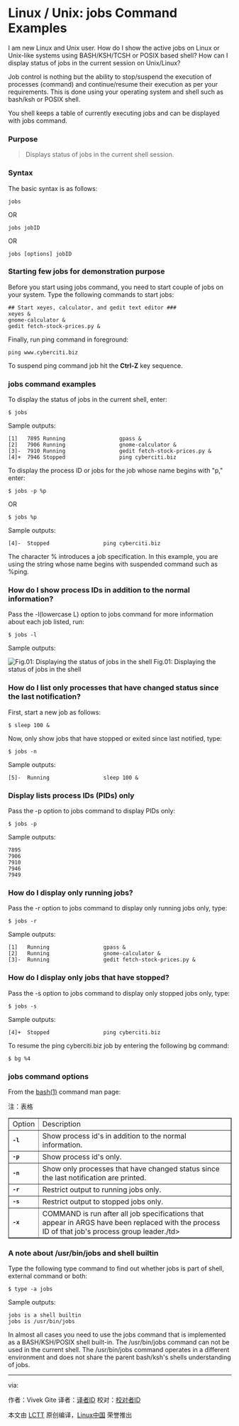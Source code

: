 Linux / Unix: jobs Command Examples
================================================================================
I am new Linux and Unix user. How do I show the active jobs on Linux or Unix-like systems using BASH/KSH/TCSH or POSIX based shell? How can I display status of jobs in the current session on Unix/Linux?

Job control is nothing but the ability to stop/suspend the execution of processes (command) and continue/resume their execution as per your requirements. This is done using your operating system and shell such as bash/ksh or POSIX shell.

You shell keeps a table of currently executing jobs and can be displayed with jobs command.

### Purpose ###

> Displays status of jobs in the current shell session.

### Syntax ###

The basic syntax is as follows:

    jobs

OR

    jobs jobID

OR

    jobs [options] jobID

### Starting few jobs for demonstration purpose ###

Before you start using jobs command, you need to start couple of jobs on your system. Type the following commands to start jobs:

    ## Start xeyes, calculator, and gedit text editor ###
    xeyes &
    gnome-calculator &
    gedit fetch-stock-prices.py &

Finally, run ping command in foreground:

    ping www.cyberciti.biz

To suspend ping command job hit the **Ctrl-Z** key sequence.

### jobs command examples ###

To display the status of jobs in the current shell, enter:

    $ jobs

Sample outputs:

    [1]   7895 Running                 gpass &
    [2]   7906 Running                 gnome-calculator &
    [3]-  7910 Running                 gedit fetch-stock-prices.py &
    [4]+  7946 Stopped                 ping cyberciti.biz

To display the process ID or jobs for the job whose name begins with "p," enter:

    $ jobs -p %p

OR

    $ jobs %p

Sample outputs:

    [4]-  Stopped                 ping cyberciti.biz

The character % introduces a job specification. In this example, you are using the string whose name begins with suspended command such as %ping.

### How do I show process IDs in addition to the normal information? ###

Pass the -l(lowercase L) option to jobs command for more information about each job listed, run:

    $ jobs -l

Sample outputs:

![Fig.01: Displaying the status of jobs in the shell](http://s0.cyberciti.org/uploads/faq/2013/02/jobs-command-output.jpg)
Fig.01: Displaying the status of jobs in the shell

### How do I list only processes that have changed status since the last notification? ###

First, start a new job as follows:

    $ sleep 100 &

Now, only show jobs that have stopped or exited since last notified, type:

    $ jobs -n

Sample outputs:

    [5]-  Running                 sleep 100 &

### Display lists process IDs (PIDs) only ###

Pass the -p option to jobs command to display PIDs only:

    $ jobs -p

Sample outputs:

    7895
    7906
    7910
    7946
    7949

### How do I display only running jobs? ###

Pass the -r option to jobs command to display only running jobs only, type:

    $ jobs -r

Sample outputs:

    [1]   Running                 gpass &
    [2]   Running                 gnome-calculator &
    [3]-  Running                 gedit fetch-stock-prices.py &

### How do I display only jobs that have stopped? ###

Pass the -s option to jobs command to display only stopped jobs only, type:

    $ jobs -s

Sample outputs:

    [4]+  Stopped                 ping cyberciti.biz

To resume the ping cyberciti.biz job by entering the following bg command:

    $ bg %4

### jobs command options ###

From the [bash(1)][1] command man page:

注：表格
<table border="1">
  <tbody>
    <tr>
      <td>Option</td>
      <td>Description</td>
    </tr>
    <tr>
      <td><kbd><strong>-l</strong></kbd></td>
      <td>Show process id's in addition to the normal information.</td>
    </tr>
    <tr>
      <td><kbd><strong>-p</strong></kbd></td>
      <td>Show process id's only.</td>
    </tr>
    <tr>
      <td><kbd><strong>-n</strong></kbd></td>
      <td>Show only processes that have changed status since the last notification are printed.</td>
    </tr>
    <tr>
      <td><kbd><strong>-r</strong></kbd></td>
      <td>Restrict output to running jobs only.</td>
    </tr>
    <tr>
      <td><kbd><strong>-s</strong></kbd></td>
      <td>Restrict output to stopped jobs only.</td>
    </tr>
    <tr>
      <td><kbd><strong>-x</strong></kbd></td>
      <td>COMMAND is run after all job specifications that appear in ARGS have been replaced with the process ID of that job's process group leader./td&gt;</td>
    </tr>
  </tbody>
</table>

### A note about /usr/bin/jobs and shell builtin ###

Type the following type command to find out whether jobs is part of shell, external command or both:

    $ type -a jobs

Sample outputs:

    jobs is a shell builtin
    jobs is /usr/bin/jobs

In almost all cases you need to use the jobs command that is implemented as a BASH/KSH/POSIX shell built-in. The /usr/bin/jobs command can not be used in the current shell. The /usr/bin/jobs command operates in a different environment and does not share the parent bash/ksh's shells understanding of jobs.

--------------------------------------------------------------------------------

via: 

作者：Vivek Gite
译者：[译者ID](https://github.com/译者ID)
校对：[校对者ID](https://github.com/校对者ID)

本文由 [LCTT](https://github.com/LCTT/TranslateProject) 原创编译，[Linux中国](https://linux.cn/) 荣誉推出

[1]:http://www.manpager.com/linux/man1/bash.1.html
